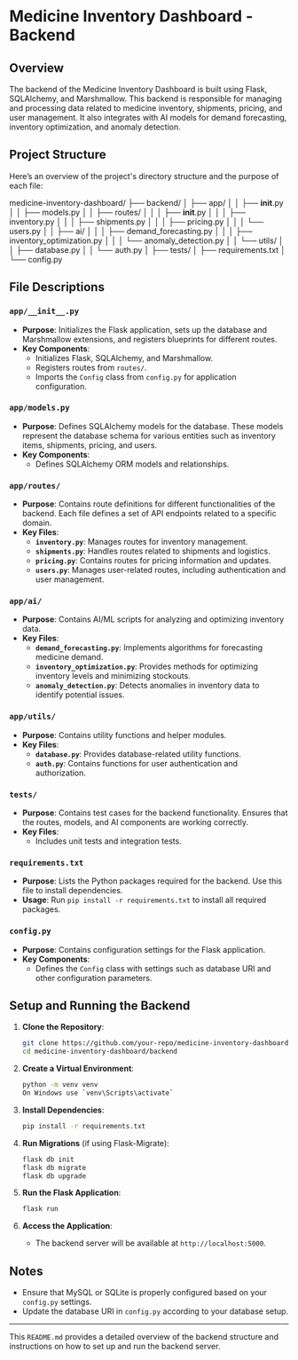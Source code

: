 # Medicine Inventory Dashboard - Backend

## Overview

The backend of the Medicine Inventory Dashboard is built using Flask, SQLAlchemy, and Marshmallow. This backend is responsible for managing and processing data related to medicine inventory, shipments, pricing, and user management. It also integrates with AI models for demand forecasting, inventory optimization, and anomaly detection.

## Project Structure

Here’s an overview of the project's directory structure and the purpose of each file:

medicine-inventory-dashboard/
├── backend/
│   ├── app/
│   │   ├── __init__.py
│   │   ├── models.py
│   │   ├── routes/
│   │   │   ├── __init__.py
│   │   │   ├── inventory.py
│   │   │   ├── shipments.py
│   │   │   ├── pricing.py
│   │   │   └── users.py
│   │   ├── ai/
│   │   │   ├── demand_forecasting.py
│   │   │   ├── inventory_optimization.py
│   │   │   └── anomaly_detection.py
│   │   └── utils/
│   │       ├── database.py
│   │       └── auth.py
│   ├── tests/
│   ├── requirements.txt
│   └── config.py


## File Descriptions

### `app/__init__.py`

- **Purpose**: Initializes the Flask application, sets up the database and Marshmallow extensions, and registers blueprints for different routes.
- **Key Components**:
  - Initializes Flask, SQLAlchemy, and Marshmallow.
  - Registers routes from `routes/`.
  - Imports the `Config` class from `config.py` for application configuration.

### `app/models.py`

- **Purpose**: Defines SQLAlchemy models for the database. These models represent the database schema for various entities such as inventory items, shipments, pricing, and users.
- **Key Components**:
  - Defines SQLAlchemy ORM models and relationships.

### `app/routes/`

- **Purpose**: Contains route definitions for different functionalities of the backend. Each file defines a set of API endpoints related to a specific domain.
- **Key Files**:
  - **`inventory.py`**: Manages routes for inventory management.
  - **`shipments.py`**: Handles routes related to shipments and logistics.
  - **`pricing.py`**: Contains routes for pricing information and updates.
  - **`users.py`**: Manages user-related routes, including authentication and user management.

### `app/ai/`

- **Purpose**: Contains AI/ML scripts for analyzing and optimizing inventory data.
- **Key Files**:
  - **`demand_forecasting.py`**: Implements algorithms for forecasting medicine demand.
  - **`inventory_optimization.py`**: Provides methods for optimizing inventory levels and minimizing stockouts.
  - **`anomaly_detection.py`**: Detects anomalies in inventory data to identify potential issues.

### `app/utils/`

- **Purpose**: Contains utility functions and helper modules.
- **Key Files**:
  - **`database.py`**: Provides database-related utility functions.
  - **`auth.py`**: Contains functions for user authentication and authorization.

### `tests/`

- **Purpose**: Contains test cases for the backend functionality. Ensures that the routes, models, and AI components are working correctly.
- **Key Files**:
  - Includes unit tests and integration tests.

### `requirements.txt`

- **Purpose**: Lists the Python packages required for the backend. Use this file to install dependencies.
- **Usage**: Run `pip install -r requirements.txt` to install all required packages.

### `config.py`

- **Purpose**: Contains configuration settings for the Flask application.
- **Key Components**:
  - Defines the `Config` class with settings such as database URI and other configuration parameters.

## Setup and Running the Backend

1. **Clone the Repository**:
   ```bash
   git clone https://github.com/your-repo/medicine-inventory-dashboard.git
   cd medicine-inventory-dashboard/backend
   ```

2. **Create a Virtual Environment**:
   ```bash
   python -m venv venv
   On Windows use `venv\Scripts\activate`
   ```

3. **Install Dependencies**:
   ```bash
   pip install -r requirements.txt
   ```

4. **Run Migrations** (if using Flask-Migrate):
   ```bash
   flask db init
   flask db migrate
   flask db upgrade
   ```

5. **Run the Flask Application**:
   ```bash
   flask run
   ```

6. **Access the Application**:
   - The backend server will be available at `http://localhost:5000`.

## Notes

- Ensure that MySQL or SQLite is properly configured based on your `config.py` settings.
- Update the database URI in `config.py` according to your database setup.

---

This `README.md` provides a detailed overview of the backend structure and instructions on how to set up and run the backend server. 